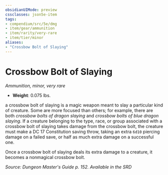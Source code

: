 ```yaml
---
obsidianUIMode: preview
cssclasses: json5e-item
tags:
- compendium/src/5e/dmg
- item/gear/ammunition
- item/rarity/very-rare
- item/tier/minor
aliases: 
- "Crossbow Bolt of Slaying"
---
```

# Crossbow Bolt of Slaying
*Ammunition, minor, very rare*  

- **Weight**: 0.075 lbs.

a crossbow bolt of slaying is a magic weapon meant to slay a particular kind of creature. Some are more focused than others; for example, there are both *crossbow bolts of dragon slaying* and *crossbow bolts of blue dragon slaying*. If a creature belonging to the type, race, or group associated with a crossbow bolt of slaying takes damage from the crossbow bolt, the creature must make a DC 17 Constitution saving throw, taking an extra `6d10` piercing damage on a failed save, or half as much extra damage on a successful one.

Once a crossbow bolt of slaying deals its extra damage to a creature, it becomes a nonmagical crossbow bolt.

*Source: Dungeon Master's Guide p. 152. Available in the <span title='Systems Reference Document (5.1)'>SRD</span>*